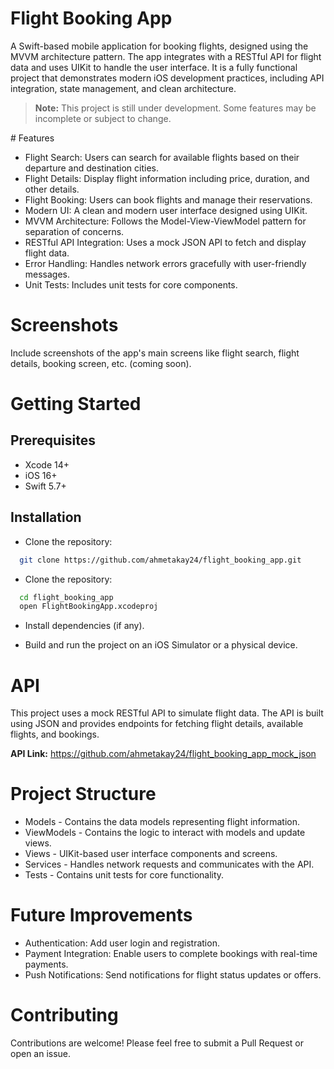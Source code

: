 
# Flight Booking App

A Swift-based mobile application for booking flights, designed using the MVVM architecture pattern. The app integrates with a RESTful API for flight data and uses UIKit to handle the user interface. It is a fully functional project that demonstrates modern iOS development practices, including API integration, state management, and clean architecture.

> **Note:** This project is still under development. Some features may be incomplete or subject to change.


# Features

- Flight Search: Users can search for available flights based on their departure and destination cities.
- Flight Details: Display flight information including price, duration, and other details.
- Flight Booking: Users can book flights and manage their reservations.
- Modern UI: A clean and modern user interface designed using UIKit.
- MVVM Architecture: Follows the Model-View-ViewModel pattern for separation of concerns.
- RESTful API Integration: Uses a mock JSON API to fetch and display flight data.
- Error Handling: Handles network errors gracefully with user-friendly messages.
- Unit Tests: Includes unit tests for core components.

# Screenshots

Include screenshots of the app's main screens like flight search, flight details, booking screen, etc. (coming soon).

# Getting Started

## Prerequisites

- Xcode 14+
- iOS 16+
- Swift 5.7+

## Installation

- Clone the repository:

```bash
  git clone https://github.com/ahmetakay24/flight_booking_app.git
```

- Clone the repository:

```bash
  cd flight_booking_app
  open FlightBookingApp.xcodeproj
```

- Install dependencies (if any).

- Build and run the project on an iOS Simulator or a physical device.

# API

This project uses a mock RESTful API to simulate flight data. The API is built using JSON and provides endpoints for fetching flight details, available flights, and bookings.

**API Link:** https://github.com/ahmetakay24/flight_booking_app_mock_json

# Project Structure

- Models - Contains the data models representing flight information.
- ViewModels - Contains the logic to interact with models and update views.
- Views - UIKit-based user interface components and screens.
- Services - Handles network requests and communicates with the API.
- Tests - Contains unit tests for core functionality.

# Future Improvements

- Authentication: Add user login and registration.
- Payment Integration: Enable users to complete bookings with real-time payments.
- Push Notifications: Send notifications for flight status updates or offers.

# Contributing
Contributions are welcome! Please feel free to submit a Pull Request or open an issue.
